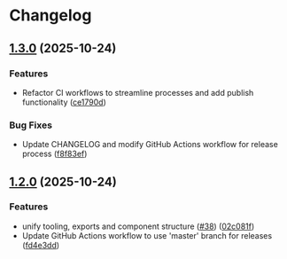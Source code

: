 # Changelog

## [1.3.0](https://github.com/Programmer-Network/yail/compare/v1.2.0...v1.3.0) (2025-10-24)

### Features

- Refactor CI workflows to streamline processes and add publish functionality
  ([ce1790d](https://github.com/Programmer-Network/yail/commit/ce1790da0a886547a2bd73cad76e45e7446bbe55))

### Bug Fixes

- Update CHANGELOG and modify GitHub Actions workflow for release process
  ([f8f83ef](https://github.com/Programmer-Network/yail/commit/f8f83ef5539caa3d8d984a0639dd60b0845683f5))

## [1.2.0](https://github.com/Programmer-Network/yail/compare/v1.1.6...v1.2.0) (2025-10-24)

### Features

- unify tooling, exports and component structure
  ([#38](https://github.com/Programmer-Network/yail/issues/38))
  ([02c081f](https://github.com/Programmer-Network/yail/commit/02c081f1d54469b9bd53be1596dc93a288f2e0c0))
- Update GitHub Actions workflow to use 'master' branch for releases
  ([fd4e3dd](https://github.com/Programmer-Network/yail/commit/fd4e3dd7e1378fd9e8cce5787576a0cfd270324a))
